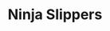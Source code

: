 ---
abv: 8.0%
alt: 
availability: Keg
bitterness: 
description: This is our imperial stout brewed with lactose sugar, vanilla beans, and Mello Coffee Roaster's coffee beans. Smooth, slightly sweet, and thick.
gravity: 
hops: 
ibu: 55
img: ninja-slippers.jpg
layout: beer
malt: 
modal-id: ninja-slippers
title: Ninja Slippers
on-tap: nope
sourness: 
style: Imperial Milk Stout
---